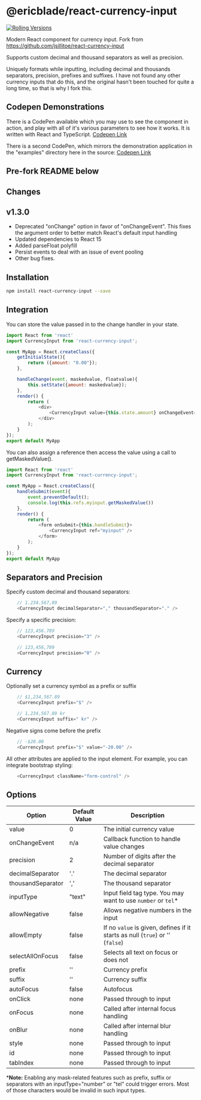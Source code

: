 # @ericblade/react-currency-input

[![Rolling Versions](https://img.shields.io/badge/Rolling%20Versions-Enabled-brightgreen)](https://rollingversions.com/ericblade/react-currency-input)

Modern React component for currency input. Fork from https://github.com/jsillitoe/react-currency-input

Supports custom decimal and thousand separators as well as precision.

Uniquely formats while inputting, including decimal and thousands separators, precision, prefixes and suffixes.  I have not found any other currency inputs that do this, and the original hasn't been touched for quite a long time, so that is why I fork this.

## Codepen Demonstrations

There is a CodePen available which you may use to see the component in action, and play with all of it's various parameters to see how it works.  It is written with React and TypeScript.
[Codepen Link](https://codepen.io/ericblade/pen/NWaLbGK)

There is a second CodePen, which mirrors the demonstration application in the "examples" directory here in the source: [Codepen Link](https://codepen.io/ericblade/pen/JjraWdG)

## Pre-fork README below

## Changes

## v1.3.0

- Deprecated "onChange" option in favor of "onChangeEvent". This fixes the argument order to better match React's default input handling
- Updated dependencies to React 15
- Added parseFloat polyfill
- Persist events to deal with an issue of event pooling
- Other bug fixes.

## Installation

```bash
npm install react-currency-input --save
```

## Integration

You can store the value passed in to the change handler in your state.

```javascript
import React from 'react'
import CurrencyInput from 'react-currency-input';

const MyApp = React.createClass({
    getInitialState(){
        return ({amount: "0.00"});
    },

    handleChange(event, maskedvalue, floatvalue){
        this.setState({amount: maskedvalue});
    },
    render() {
        return (
            <div>
                <CurrencyInput value={this.state.amount} onChangeEvent={this.handleChange}/>
            </div>
        );
    }
});
export default MyApp
```

You can also assign a reference then access the value using a call to getMaskedValue().

```javascript
import React from 'react'
import CurrencyInput from 'react-currency-input';

const MyApp = React.createClass({
    handleSubmit(event){
        event.preventDefault();
        console.log(this.refs.myinput.getMaskedValue())
    },
    render() {
        return (
            <form onSubmit={this.handleSubmit}>
                <CurrencyInput ref="myinput" />
            </form>
        );
    }
});
export default MyApp
```

## Separators and Precision

Specify custom decimal and thousand separators:

```javascript
    // 1.234.567,89
    <CurrencyInput decimalSeparator="," thousandSeparator="." />
```

Specify a specific precision:

```javascript
    // 123,456.789
    <CurrencyInput precision="3" />
```

```javascript
    // 123,456,789
    <CurrencyInput precision="0" />
```

## Currency

Optionally set a currency symbol as a prefix or suffix

```javascript
    // $1,234,567.89
    <CurrencyInput prefix="$" />
```

```javascript
    // 1,234,567.89 kr
    <CurrencyInput suffix=" kr" />
```

Negative signs come before the prefix

```javascript
    // -$20.00
    <CurrencyInput prefix="$" value="-20.00" />
```

All other attributes are applied to the input element. For example, you can integrate bootstrap styling:

```javascript
    <CurrencyInput className="form-control" />
```

## Options

Option            | Default Value | Description
----------------- | ------------- | -----------------------------------------------------------------------------
value             | 0             | The initial currency value
onChangeEvent     | n/a           | Callback function to handle value changes
precision         | 2             | Number of digits after the decimal separator
decimalSeparator  | '.'           | The decimal separator
thousandSeparator | ','           | The thousand separator
inputType         | "text"        | Input field tag type. You may want to use `number` or `tel`*
allowNegative     | false         | Allows negative numbers in the input
allowEmpty        | false         | If no `value` is given, defines if it starts as null (`true`) or '' (`false`)
selectAllOnFocus  | false         | Selects all text on focus or does not
prefix            | ''            | Currency prefix
suffix            | ''            | Currency suffix
autoFocus         | false         | Autofocus
onClick           | none          | Passed through to input
onFocus           | none          | Called after internal focus handling
onBlur            | none          | Called after internal blur handling
style             | none          | Passed through to input
id                | none          | Passed through to input
tabIndex          | none          | Passed through to input

***Note:** Enabling any mask-related features such as prefix, suffix or separators with an inputType="number" or "tel" could trigger errors. Most of those characters would be invalid in such input types.
